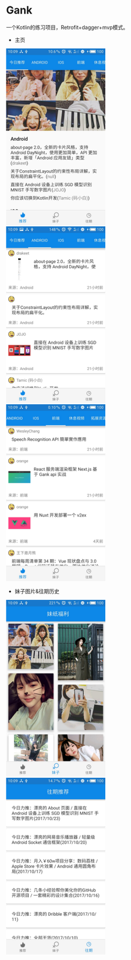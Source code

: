 # Gank
一个Kotlin的练习项目，Retrofit+dagger+mvp模式。
* 主页

<img src="https://github.com/BravoLee/Gank/blob/master/images/S71024-100918.jpg" height="480px" width="270px" ><img src="https://github.com/BravoLee/Gank/blob/master/images/S71024-100922.jpg" height="480px" width="270px" ><img src="https://github.com/BravoLee/Gank/blob/master/images/S71024-100954.jpg" height="480px" width="270px">

* 妹子图片&往期历史

<img src="https://github.com/BravoLee/Gank/blob/master/images/S71024-100934.jpg" height="480px" width="270px" ><img src="https://github.com/BravoLee/Gank/blob/master/images/S71024-100943.jpg" height="480px" width="270px" >
